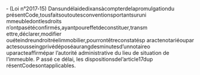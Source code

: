 ‐ (Loi n°2017‐15) Dansundélaidedixansàcompterdelapromulgationdu présentCode,tousfaitsoutoutesconventionsportantsuruni mmeubledontlesdroits n’ontpasétéconfirmés,ayantpoureffetdeconstituer,transm ettre,déclarer,modifier ouéteindreundroitréelimmobilier,pourrontêtreconstatésp aractenotariéoupar actesousseingprivédéposéaurangdesminutesd’unnotaireo uparacteaffirmépar l’autorité administrative du lieu de situation de l’immeuble. P assé ce délai, les dispositionsdel’article17dup résentCodesontapplicables.